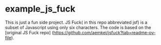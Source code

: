 # example_js_fuck
This is just a fun side project. 
JS Fuck( in this repo abbreviated jsf) is a subset of Javascript using only six characters.
The code is based on the [original JS Fuck repo] (https://github.com/aemkei/jsfuck?tab=readme-ov-file).
